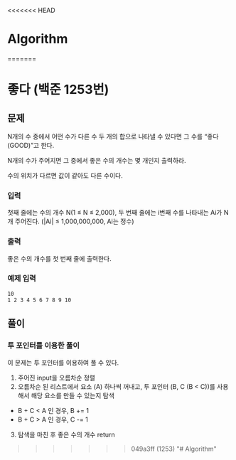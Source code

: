 <<<<<<< HEAD
# Algorithm
=======
# 좋다 (백준 1253번)

## 문제
N개의 수 중에서 어떤 수가 다른 수 두 개의 합으로 나타낼 수 있다면 그 수를 “좋다(GOOD)”고 한다.

N개의 수가 주어지면 그 중에서 좋은 수의 개수는 몇 개인지 출력하라.

수의 위치가 다르면 값이 같아도 다른 수이다.

### 입력
첫째 줄에는 수의 개수 N(1 ≤ N ≤ 2,000), 두 번째 줄에는 i번째 수를 나타내는 Ai가 N개 주어진다. (|Ai| ≤ 1,000,000,000, Ai는 정수)

### 출력
좋은 수의 개수를 첫 번째 줄에 출력한다.

### 예제 입력
```
10
1 2 3 4 5 6 7 8 9 10
```

## 풀이
### 투 포인터를 이용한 풀이
이 문제는 투 포인터를 이용하여 풀 수 있다.

1. 주어진 input을 오름차순 정렬
2. 오름차순 된 리스트에서 요소 (A) 하나씩 꺼내고, 투 포인터 (B, C (B < C))를 사용해서 해당 요소를 만들 수 있는지 탐색
- B + C < A 인 경우, B += 1
- B + C > A 인 경우, C -= 1

3. 탐색을 마친 후 좋은 수의 개수 return
>>>>>>> 049a3ff (1253)
"# Algorithm" 
